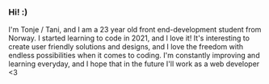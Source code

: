 ### Hi! :)

I'm Tonje / Tani, and I am a 23 year old front end-development student from Norway. I started learning to code in 2021, and I love it! It's interesting to create user friendly solutions and designs, and I love the freedom with endless possibilities when it comes to coding. 
I'm constantly improving and learning everyday, and I hope that in the future I'll work as a web developer <3

<!--
**Tanific/Tanific** is a ✨ _special_ ✨ repository because its `README.md` (this file) appears on your GitHub profile.

Here are some ideas to get you started:

- 🔭 I’m currently working on ...
- 🌱 I’m currently learning ...
- 👯 I’m looking to collaborate on ...
- 🤔 I’m looking for help with ...
- 💬 Ask me about ...
- 📫 How to reach me: ...
- 😄 Pronouns: ...
- ⚡ Fun fact: ...
-->
